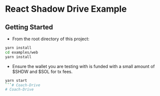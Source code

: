 # React Shadow Drive Example

## Getting Started

- From the root directory of this project:


```bash
yarn install
cd examples/web
yarn install
```

- Ensure the wallet you are testing with is funded with a small amount of $SHDW and $SOL for tx fees.

```bash
yarn start
```# Coach-Drive
# Coach-Drive
